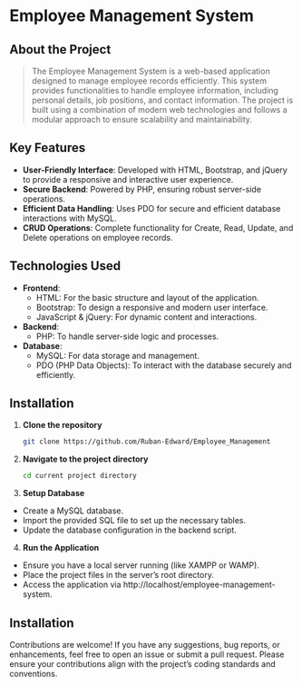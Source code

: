 # Employee Management System

## <h2>About the Project</h2>

> The Employee Management System is a web-based application designed to manage employee records efficiently. This system provides functionalities to handle employee information, including personal details, job positions, and contact information. The project is built using a combination of modern web technologies and follows a modular approach to ensure scalability and maintainability.

## <h2>Key Features</h2>
* <b>User-Friendly Interface</b>: Developed with HTML, Bootstrap, and jQuery to provide a responsive and interactive user experience.
* <b>Secure Backend</b>: Powered by PHP, ensuring robust server-side operations.
* <b>Efficient Data Handling</b>: Uses PDO for secure and efficient database interactions with MySQL.
* <b>CRUD Operations</b>: Complete functionality for Create, Read, Update, and Delete operations on employee records.

## <h2>Technologies Used</h2>
* <b>Frontend</b>:
  * HTML: For the basic structure and layout of the application.
  * Bootstrap: To design a responsive and modern user interface.
  * JavaScript & jQuery: For dynamic content and interactions.
* <b>Backend</b>:
  * PHP: To handle server-side logic and processes.
* <b>Database</b>:
  * MySQL: For data storage and management.
  * PDO (PHP Data Objects): To interact with the database securely and efficiently.

## <h2>Installation</h2>
1. <b>Clone the repository</b>
   
   ```bash
   git clone https://github.com/Ruban-Edward/Employee_Management
   ```
2. <b>Navigate to the project directory</b>
   ```bash
   cd current project directory
   ```
3. <b>Setup Database</b>
  * Create a MySQL database.
  * Import the provided SQL file to set up the necessary tables.
  * Update the database configuration in the backend script.

4. <b>Run the Application</b>
  * Ensure you have a local server running (like XAMPP or WAMP).
  * Place the project files in the server’s root directory.
  * Access the application via http://localhost/employee-management-system.

## <h2>Installation</h2>

Contributions are welcome! If you have any suggestions, bug reports, or enhancements, feel free to open an issue or submit a pull request. Please ensure your contributions align with the project’s coding standards and conventions.
   
